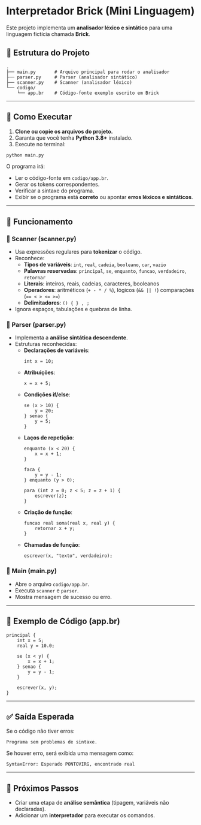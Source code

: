 # Interpretador Brick (Mini Linguagem)

Este projeto implementa um **analisador léxico e sintático** para uma linguagem fictícia chamada **Brick**.

## 📂 Estrutura do Projeto

```
.
├── main.py       # Arquivo principal para rodar o analisador
├── parser.py     # Parser (analisador sintático)
├── scanner.py    # Scanner (analisador léxico)
└── codigo/
    └── app.br    # Código-fonte exemplo escrito em Brick
```

---

## 🚀 Como Executar

1. **Clone ou copie os arquivos do projeto.**  
2. Garanta que você tenha **Python 3.8+** instalado.  
3. Execute no terminal:

```bash
python main.py
```

O programa irá:
- Ler o código-fonte em `codigo/app.br`.
- Gerar os tokens correspondentes.
- Verificar a sintaxe do programa.  
- Exibir se o programa está **correto** ou apontar **erros léxicos e sintáticos**.

---

## 🧩 Funcionamento

### 🔹 Scanner (scanner.py)
- Usa expressões regulares para **tokenizar** o código.  
- Reconhece:
  - **Tipos de variáveis**: `int`, `real`, `cadeia`, `booleano`, `car`, `vazio`
  - **Palavras reservadas**: `principal`, `se`, `enquanto`, `funcao`, `verdadeiro`, `retornar`
  - **Literais**: inteiros, reais, cadeias, caracteres, booleanos
  - **Operadores**: aritméticos (`+ - * / %`), lógicos (`&& || !`) comparações (`== < > <= >=`)
  - **Delimitadores**: `() { } , ;`
- Ignora espaços, tabulações e quebras de linha.

### 🔹 Parser (parser.py)
- Implementa a **análise sintática descendente**.  
- Estruturas reconhecidas:
  - **Declarações de variáveis**:  
    ```lin
    int x = 10;
    ```
  - **Atribuições**:  
    ```lin
    x = x + 5;
    ```
  - **Condições if/else**:  
    ```lin
    se (x > 10) {
        y = 20;
    } senao {
        y = 5;
    }
    ```
  - **Laços de repetição**:  
    ```lin
    enquanto (x < 20) {
        x = x + 1;
    }
    
    faca {
        y = y - 1;
    } enquanto (y > 0);
    
    para (int z = 0; z < 5; z = z + 1) {
        escrever(z);
    }
    ```
  - **Criação de função**:  
    ```lin
    funcao real soma(real x, real y) {
        retornar x + y;
    }
    ```
  - **Chamadas de função**:  
    ```lin
    escrever(x, "texto", verdadeiro);
    ```

### 🔹 Main (main.py)
- Abre o arquivo `codigo/app.br`.
- Executa `scanner` e `parser`.
- Mostra mensagem de sucesso ou erro.

---

## 📖 Exemplo de Código (app.br)

```lin
principal {
    int x = 5;
    real y = 10.0;
    
    se (x < y) {
        x = x + 1;
    } senao {
        y = y - 1;
    }
    
    escrever(x, y);
}
```

---
## ✅ Saída Esperada

Se o código não tiver erros:
```
Programa sem problemas de sintaxe.
```

Se houver erro, será exibida uma mensagem como:
```
SyntaxError: Esperado PONTOVIRG, encontrado real
```

---

## 🔧 Próximos Passos
 
- Criar uma etapa de **análise semântica** (tipagem, variáveis não declaradas).  
- Adicionar um **interpretador** para executar os comandos.  
